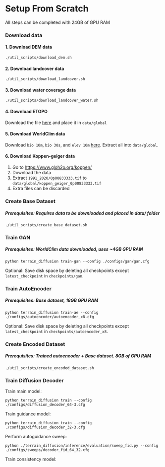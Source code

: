 # Setup From Scratch

All steps can be completed with 24GB of GPU RAM

### Download data

#### 1. Download DEM data

```./util_scripts/download_dem.sh```

#### 2. Download landcover data

```./util_scripts/download_landcover.sh```

#### 3. Download water coverage data

```./util_scripts/download_landcover_water.sh```

#### 4. Download ETOPO

Download the file [here](https://www.ngdc.noaa.gov/thredds/catalog/global/ETOPO2022/30s/30s_bed_elev_netcdf/catalog.html?dataset=globalDatasetScan/ETOPO2022/30s/30s_bed_elev_netcdf/ETOPO_2022_v1_30s_N90W180_bed.nc) and place it in `data/global`

#### 5. Download WorldClim data

Download `bio 10m`, `bio 30s`, and `elev 10m` [here](https://www.worldclim.org/data/worldclim21.html). Extract all into `data/global`.

#### 6. Download Koppen-geiger data

1. Go to https://www.gloh2o.org/koppen/
2. Download the data
3. Extract `1991_2020/0p00833333.tif` to `data/global/koppen_geiger_0p00833333.tif`
4. Extra files can be discarded

### Create Base Dataset

##### Prerequisites: Requires data to be downloaded and placed in data/ folder

```./util_scripts/create_base_dataset.sh```

### Train GAN

##### Prerequisites: WorldClim data downloaded, uses ~4GB GPU RAM

```python terrain_diffusion train-gan --config ./configs/gan/gan.cfg```

Optional: Save disk space by deleting all checkpoints except `latest_checkpoint` in `checkpoints/gan`.

### Train AutoEncoder

##### Prerequisites: Base dataset, 18GB GPU RAM

```python terrain_diffusion train-ae --config ./configs/autoencoder/autoencoder_x8.cfg```

Optional: Save disk space by deleting all checkpoints except `latest_checkpoint` in `checkpoints/autoencoder_x8`.

### Create Encoded Dataset

##### Prerequisites: Trained autoencoder + Base dataset. 8GB of GPU RAM

```./util_scripts/create_encoded_dataset.sh```

### Train Diffusion Decoder

Train main model:

```python terrain_diffusion train --config ./configs/diffusion_decoder_64-3.cfg```

Train guidance model:

```python terrain_diffusion train --config ./configs/diffusion_decoder_32-3.cfg```

Perform autoguidance sweep:

```python ./terrain_diffusion/inference/evaluation/sweep_fid.py --config ./configs/sweeps/decoder_fid_64_32.cfg```

Train consistency model:

```python terrain_diffusion distill --config ./configs/diffusion_decoder/consistency/